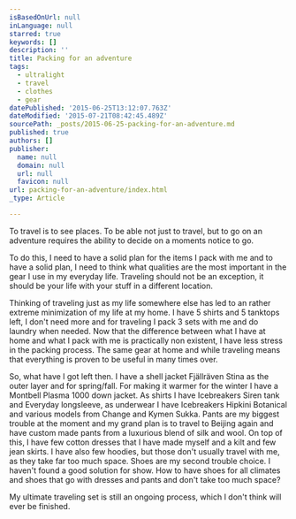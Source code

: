 ```yaml
---
isBasedOnUrl: null
inLanguage: null
starred: true
keywords: []
description: ''
title: Packing for an adventure
tags:
  - ultralight
  - travel
  - clothes
  - gear
datePublished: '2015-06-25T13:12:07.763Z'
dateModified: '2015-07-21T08:42:45.489Z'
sourcePath: _posts/2015-06-25-packing-for-an-adventure.md
published: true
authors: []
publisher:
  name: null
  domain: null
  url: null
  favicon: null
url: packing-for-an-adventure/index.html
_type: Article

---
```

To travel is to see places. To be able not just to travel, but to go on an adventure requires the ability to decide on a moments notice to go. 

To do this, I need to have a solid plan for the items I pack with me and to have a solid plan, I need to think what qualities are the most important in the gear I use in my everyday life. Traveling should not be an exception, it should be your life with your stuff in a different location.  

Thinking of traveling just as my life somewhere else has led to an rather extreme minimization of my life at my home. I have 5 shirts and 5 tanktops left, I don't need more and for traveling I pack 3 sets with me and do laundry when needed. Now that the difference between what I have at home and what I pack with me is practically non existent, I have less stress in the packing process. The same gear at home and while traveling means that everything is proven to be useful in many times over.

So, what have I got left then. I have a shell jacket Fjällräven Stina as the outer layer and for spring/fall. For making it warmer for the winter I have a Montbell Plasma 1000 down jacket. As shirts I have Icebreakers Siren tank and Everyday longsleeve, as underwear I have Icebreakers Hipkini Botanical and various models from Change and Kymen Sukka. Pants are my biggest trouble at the moment and my grand plan is to travel to Beijing again and have custom made pants from a luxurious blend of silk and wool. On top of this, I have few cotton dresses that I have made myself and a kilt and few jean skirts. I have also few hoodies, but those don't usually travel with me, as they take far too much space. Shoes are my second trouble choice. I haven't found a good solution for show. How to have shoes for all climates and shoes that go with dresses and pants and don't take too much space?

My ultimate traveling set is still an ongoing process, which I don't think will ever be finished.